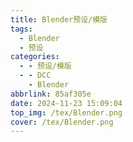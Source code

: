 ```yaml
---
title: Blender预设/模版
tags:
  - Blender
  - 预设
categories:
  - - 预设/模版
  - - DCC
    - Blender
abbrlink: 85af305e
date: 2024-11-23 15:09:04
top_img: /tex/Blender.png
cover: /tex/Blender.png
---
```

